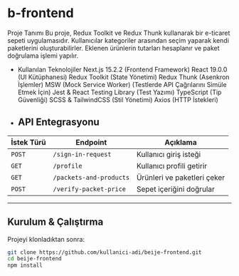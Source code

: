 

# b-frontend
 Proje Tanımı
Bu proje, Redux Toolkit ve Redux Thunk kullanarak bir e-ticaret sepeti uygulamasıdır. Kullanıcılar kategoriler arasından seçim yaparak kendi paketlerini oluşturabilirler. Eklenen ürünlerin tutarları hesaplanır ve paket doğrulama işlemi yapılır.

- Kullanılan Teknolojiler
Next.js 15.2.2 (Frontend Framework)
React 19.0.0 (UI Kütüphanesi)
Redux Toolkit (State Yönetimi)
Redux Thunk (Asenkron İşlemler)
MSW (Mock Service Worker) (Testlerde API Çağrılarını Simüle Etmek İçin)
Jest & React Testing Library (Test Yazımı)
TypeScript (Tip Güvenliği)
SCSS & TailwindCSS (Stil Yönetimi)
Axios (HTTP İstekleri)



- ## API Entegrasyonu
| **İstek Türü** | **Endpoint** | **Açıklama** |
|--------------|------------|--------------|
| `POST` | `/sign-in-request` | Kullanıcı giriş isteği |
| `GET` | `/profile` | Kullanıcı profili getirir |
| `GET` | `/packets-and-products` | Ürünleri ve paketleri çeker |
| `POST` | `/verify-packet-price` | Sepet içeriğini doğrular |

---

## Kurulum & Çalıştırma

Projeyi klonladıktan sonra:
```sh
git clone https://github.com/kullanici-adi/beije-frontend.git
cd beije-frontend
npm install
